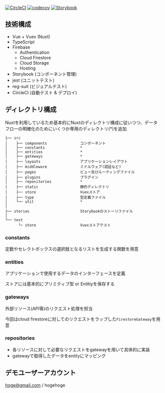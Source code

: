 [![CircleCI](https://circleci.com/gh/mks1412/fasherge.svg?style=svg)](https://circleci.com/gh/mks1412/fasherge)
[![codecov](https://codecov.io/gh/mks1412/fasherge/branch/master/graph/badge.svg)](https://codecov.io/gh/mks1412/fasherge)
[![Storybook](https://cdn.jsdelivr.net/gh/storybookjs/brand@master/badge/badge-storybook.svg)](https://mks1412.github.io/fasherge/)

## 技術構成

- Vue + Vuex (Nuxt)
- TypeScript
- Firebase
  - Authentication
  - Cloud Firestore
  - Cloud Storage
  - Hosting
- Storybook (コンポーネント管理)
- jest (ユニットテスト)
- reg-suit (ビジュアルテスト)
- CircleCI (自動テスト & デプロイ)

## ディレクトリ構成

Nuxtを利用しているため基本的にNuxtのディレクトリ構成に従いつつ、データフローの明確化のためにいくつか専用のディレクトリ(*)を追加

```
├── src
│    ├── components               コンポーネント
│    ├── constants                *
│    ├── entities                 *
│    ├── gateways                 *
│    ├── layouts                  アプリケーションレイアウト
│    ├── middleware               ミドルウェア(認証など)
│    ├── pages                    ビュー及びルーティングファイル
│    ├── plugins                  プラグイン
│    ├── repositories             *
│    ├── static                   静的ディレクトリ
│    ├── store                    Vuexストア
│    ├── type                     型定義ファイル
│    └── util                     *
│
├── stories                       Storybookのストーリファイル
│
└── test
      └─ store                    Vuexストアテスト

```

### constants
定数やセレクトボックスの選択肢となるリストを生成する関数を用意

### entities
アプリケーションで使用するデータのインターフェースを定義

ストアには基本的にプリミティブ型 or Entitiyを保存する

### gateways
外部リソース(API等)のリクエスト処理を担当

今回はcloud firestoreに対してのリクエストをラップした`FirestoreGateway`を用意

### repositories
- 各リソースに対して必要なリクエストをgatewayを用いて具体的に実装
- gatewayで取得したデータをentityにマッピング


## デモユーザーアカウント

hoge@gmail.com / hogehoge
